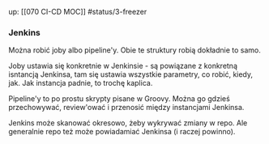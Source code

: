 up: [[070 CI-CD MOC]]
#status/3-freezer

### Jenkins
Można robić joby albo pipeline'y. Obie te struktury robią dokładnie to samo.

Joby ustawia się konkretnie w Jenkinsie - są powiązane z konkretną isntancją Jenkinsa, tam się ustawia wszystkie parametry, co robić, kiedy, jak. Jak instancja padnie, to trochę kaplica.

Pipeline'y to po prostu skrypty pisane w Groovy. Można go gdzieś przechowywać, review'ować i przenosić między instancjami Jenkinsa.

Jenkins może skanować okresowo, żeby wykrywać zmiany w repo.
Ale generalnie repo też może powiadamiać Jenkinsa (i raczej powinno).